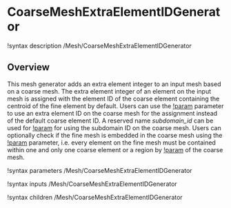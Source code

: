 # CoarseMeshExtraElementIDGenerator

!syntax description /Mesh/CoarseMeshExtraElementIDGenerator

## Overview

This mesh generator adds an extra element integer to an input mesh based on a coarse mesh.
The extra element integer of an element on the input mesh is assigned with the element ID of the coarse element containing the centroid of the fine element by default.
Users can use the [!param](/Mesh/CoarseMeshExtraElementIDGenerator/coarse_mesh_extra_element_id) parameter to use an extra element ID on the coarse mesh for the assignment instead of the default coarse element ID.
A reserved name *subdomain_id* can be used for [!param](/Mesh/CoarseMeshExtraElementIDGenerator/coarse_mesh_extra_element_id) for using the subdomain ID on the coarse mesh.
Users can optionally check if the fine mesh is embedded in the coarse mesh using the [!param](/Mesh/CoarseMeshExtraElementIDGenerator/enforce_mesh_embedding) parameter, i.e. every element on the fine mesh must be contained
within one and only one coarse element or a region by [!param](/Mesh/CoarseMeshExtraElementIDGenerator/coarse_mesh_extra_element_id) of the coarse mesh.

!syntax parameters /Mesh/CoarseMeshExtraElementIDGenerator

!syntax inputs /Mesh/CoarseMeshExtraElementIDGenerator

!syntax children /Mesh/CoarseMeshExtraElementIDGenerator
